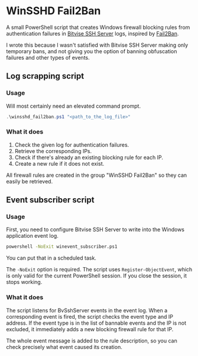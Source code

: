 # WinSSHD Fail2Ban

A small PowerShell script that creates Windows firewall blocking rules from authentication failures in [Bitvise SSH Server](https://www.bitvise.com/ssh-server) logs, inspired by [Fail2Ban](https://www.fail2ban.org/wiki/index.php/Main_Page).

I wrote this because I wasn't satisfied with Bitvise SSH Server making only temporary bans, and not giving you the option of banning obfuscation failures and other types of events.


## Log scrapping script

### Usage


Will most certainly need an elevated command prompt.

```powershell
.\winsshd_fail2ban.ps1 "<path_to_the_log_file>"
```

### What it does

1. Check the given log for authentication failures.
2. Retrieve the corresponding IPs.
3. Check if there's already an existing blocking rule for each IP.
4. Create a new rule if it does not exist.

All firewall rules are created in the group "WinSSHD Fail2Ban" so they can easily be retrieved.


## Event subscriber script

### Usage

First, you need to configure Bitvise SSH Server to write into the Windows application event log.

```cmd
powershell -NoExit winevent_subscriber.ps1
```

You can put that in a scheduled task.

The `-NoExit` option is required.
The script uses `Register-ObjectEvent`, which is only valid for the current PowerShell session.
If you close the session, it stops working.

### What it does

The script listens for BvSshServer events in the event log.
When a corresponding event is fired, the script checks the event type and IP address.
If the event type is in the list of bannable events and the IP is not excluded, it immediately adds a new blocking firewall rule for that IP.

The whole event message is added to the rule description, so you can check precisely what event caused its creation.
